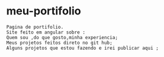 # meu-portifolio
	Pagina de portifolio.
	Site feito em angular sobre :
	Quem sou ,do que gosto,minha experiencia;
	Meus projetos feitos direto no git hub;
	Alguns projetos que estou fazendo e irei publicar aqui ;
  
